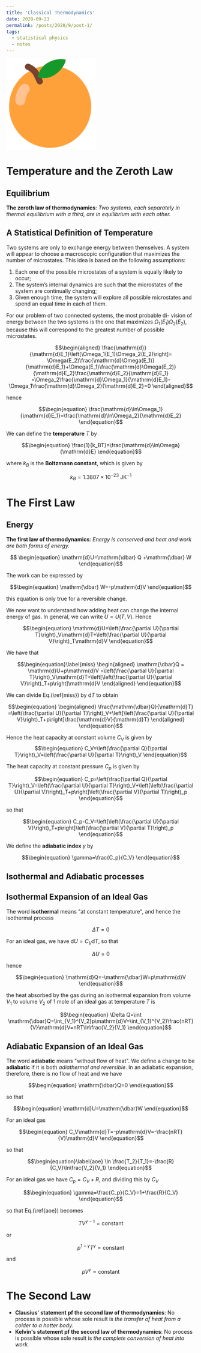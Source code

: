 ```yaml
---
title: 'Classical Thermodynamics'
date: 2020-09-23
permalink: /posts/2020/9/post-1/
tags:
  - statistical physics
  - notes
---
```



![photo](https://github.com/physchenhuang/physchenhuang.github.io/blob/master/images/site-logo.png)


Temperature and the Zeroth Law
======
Equilibrium
------
**The zeroth law of thermodynamics**: _Two systems, each separately in thermal equilibrium with a third, are in equilibrium with each other._



A Statistical Definition of Temperature
------
Two systems are only to exchange energy between themselves. A system will appear to choose a macroscopic configuration that maximizes the number of microstates. This idea is based on the following assumptions:
1. Each one of the possible microstates of a system is equally likely to occur;
2. The system’s internal dynamics are such that the microstates of the system are continually changing;
3. Given enough time, the system will explore all possible microstates and spend an equal time in each of them.

For our problem of two connected systems, the most probable di- vision of energy between the two systems is the one that maximizes $\Omega_1(E_1)\Omega_2(E_2)$, because this will correspond to the greatest number of possible microstates.

$$\begin{aligned}
	\frac{\mathrm{d}}{\mathrm{d}E_1}\left[\Omega_1(E_1)\Omega_2(E_2)\right]=  \Omega(E_2)\frac{\mathrm{d}\Omega(E_1)}{\mathrm{d}E_1}+\Omega(E_1)\frac{\mathrm{d}\Omega(E_2)}{\mathrm{d}E_2}\frac{\mathrm{d}E_2}{\mathrm{d}E_1}	=\Omega_2\frac{\mathrm{d}\Omega_1}{\mathrm{d}E_1}-\Omega_1\frac{\mathrm{d}\Omega_2}{\mathrm{d}E_2}=0
	\end{aligned}$$
	
hence

$$\begin{equation}
	\frac{\mathrm{d}\ln\Omega_1}{\mathrm{d}E_1}=\frac{\mathrm{d}\ln\Omega_2}{\mathrm{d}E_2}
\end{equation}$$

We can define the **temperature** $T$ by

$$\begin{equation}
	\frac{1}{k_BT}=\frac{\mathrm{d}\ln\Omega}{\mathrm{d}E}
\end{equation}$$

where $k_B$ is the **Boltzmann constant**, which is given by

$$\begin{equation}
	k_B=1.3807\times 10^{-23} \text{ JK}^{-1}
\end{equation}$$


The First Law
======
Energy
------
**The first law of thermodynamics**: _Energy is conserved and heat and work are both forms of energy._

$$
\begin{equation}
	\mathrm{d}U=\mathrm{\dbar} Q +\mathrm{\dbar} W
\end{equation}$$

The work can be expressed by

$$\begin{equation}
	\mathrm{\dbar} W=-p\mathrm{d}V
\end{equation}$$

this equation is only true for a reversible change.

We now want to understand how adding heat can change the internal energy of gas. In general, we can write $U=U(T,V)$. Hence

$$\begin{equation}
	\mathrm{d}U=\left(\frac{\partial U}{\partial T}\right)_V\mathrm{d}T+\left(\frac{\partial U}{\partial V}\right)_T\mathrm{d}V
\end{equation}$$

We have that

$$\begin{equation}\label{miss}
	\begin{aligned}
		\mathrm{\dbar}Q = \mathrm{d}U+p\mathrm{d}V
		=\left(\frac{\partial U}{\partial T}\right)_V\mathrm{d}T+\left[\left(\frac{\partial U}{\partial V}\right)_T+p\right]\mathrm{d}V
	\end{aligned}
\end{equation}$$

We can divide Eq.(\ref{miss}) by $\mathrm{d}T$ to obtain

$$\begin{equation}
	\begin{aligned}
		\frac{\mathrm{\dbar}Q}{\mathrm{d}T}
		=\left(\frac{\partial U}{\partial T}\right)_V+\left[\left(\frac{\partial U}{\partial V}\right)_T+p\right]\frac{\mathrm{d}V}{\mathrm{d}T}
	\end{aligned}
\end{equation}$$

Hence the heat capacity at constant volume $C_V$ is given by
$$\begin{equation}
	C_V=\left(\frac{\partial Q}{\partial T}\right)_V=\left(\frac{\partial U}{\partial T}\right)_V
\end{equation}$$

The heat capacity at constant pressure $C_p$ is given by

$$\begin{equation}
	C_p=\left(\frac{\partial Q}{\partial T}\right)_V=\left(\frac{\partial U}{\partial T}\right)_V+\left[\left(\frac{\partial U}{\partial V}\right)_T+p\right]\left(\frac{\partial V}{\partial T}\right)_p
\end{equation}$$

so that

$$\begin{equation}
	C_p-C_V=\left[\left(\frac{\partial U}{\partial V}\right)_T+p\right]\left(\frac{\partial V}{\partial T}\right)_p
\end{equation}$$

We define the **adiabatic index** $\gamma$ by

$$\begin{equation}
	\gamma=\frac{C_p}{C_V}
\end{equation}$$

Isothermal and Adiabatic processes
------
Isothermal Expansion of an Ideal Gas
------

The word **isothermal** means "at constant temperature", and hence the isothermal process

$$\begin{equation}
	\Delta T=0
\end{equation}$$

For an ideal gas, we have $\mathrm{d}U=C_V\mathrm{d}T$, so that

$$\begin{equation}
	\Delta U=0
\end{equation}$$

hence

$$\begin{equation}
	\mathrm{d}Q=-\mathrm{\dbar}W=p\mathrm{d}V
\end{equation}$$

the heat absorbed by the gas during an isothermal expansion from volume $V_1$ to volume $V_2$ of 1 mole of an ideal gas at temperature $T$ is

$$\begin{equation}
	\Delta Q=\int \mathrm{\dbar}Q=\int_{V_1}^{V_2}p\mathrm{d}V=\int_{V_1}^{V_2}\frac{nRT}{V}\mathrm{d}V=nRT\ln\frac{V_2}{V_1}
\end{equation}$$


Adiabatic Expansion of an Ideal Gas
------
The word **adiabatic** means "without flow of heat". We define a change to be **adiabatic** if it is both _adiathermal and reversible_. In an adiabatic expansion, therefore, there is no flow of heat and we have

$$\begin{equation}
	\mathrm{\dbar}Q=0
\end{equation}$$

so that

$$\begin{equation}
	\mathrm{d}U=\mathrm{\dbar}W
\end{equation}$$

For an ideal gas

$$\begin{equation}
	C_V\mathrm{d}T=-p\mathrm{d}V=-\frac{nRT}{V}\mathrm{d}V
\end{equation}$$

so that

$$\begin{equation}\label{aoe}
	\ln \frac{T_2}{T_1}=-\frac{R}{C_V}\ln\frac{V_2}{V_1}
\end{equation}$$

For an ideal gas we have $C_p=C_V+R$, and dividing this by $C_V$

$$\begin{equation}
	\gamma=\frac{C_p}{C_V}=1+\frac{R}{C_V}
\end{equation}$$

so that Eq.(\ref{aoe}) becomes

$$\begin{equation}
	TV^{\gamma-1}=\text{constant}
\end{equation}$$

or

$$\begin{equation}
	p^{1-\gamma}T^{\gamma}=\text{constant}
\end{equation}$$

and 

$$\begin{equation}
	pV^{\gamma}=\text{constant}
\end{equation}$$

The Second Law
======

* **Clausius' statement pf the second law of thermodynamics**: No process is possible whose sole result is _the transfer of heat from a colder to a hotter body._
* **Kelvin's statement pf the second law of thermodynamics**: No process is possible whose sole result is _the complete conversion of heat into work._
